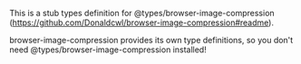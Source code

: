 This is a stub types definition for @types/browser-image-compression (https://github.com/Donaldcwl/browser-image-compression#readme).

browser-image-compression provides its own type definitions, so you don't need @types/browser-image-compression installed!